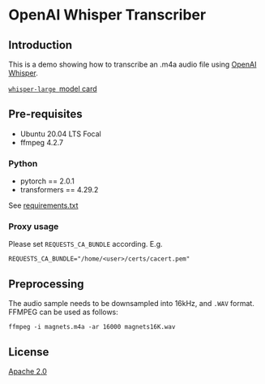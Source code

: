 # OpenAI Whisper Transcriber

## Introduction

This is a demo showing how to transcribe an .m4a audio file using [OpenAI Whisper](https://huggingface.co/docs/transformers/model_doc/whisper). 

[```whisper-large ```model card](https://huggingface.co/openai/whisper-large)

## Pre-requisites

* Ubuntu 20.04 LTS Focal
* ffmpeg 4.2.7

### Python 

* pytorch == 2.0.1
* transformers == 4.29.2

See [requirements.txt](./requirements.txt)

### Proxy usage

Please set ```REQUESTS_CA_BUNDLE``` according. E.g.

```
REQUESTS_CA_BUNDLE="/home/<user>/certs/cacert.pem"
```

## Preprocessing

The audio sample needs to be downsampled into 16kHz, and `.WAV` format. FFMPEG can be used as follows:

```
ffmpeg -i magnets.m4a -ar 16000 magnets16K.wav
```

## License

[Apache 2.0](https://www.google.com/url?sa=t&rct=j&q=&esrc=s&source=web&cd=&cad=rja&uact=8&ved=2ahUKEwiP2pLD06H_AhXAd2wGHSX3BTUQFnoECAgQAQ&url=https%3A%2F%2Fwww.apache.org%2Flicenses%2FLICENSE-2.0&usg=AOvVaw0oAoArQLfDyX9tvE1z2_Ix)